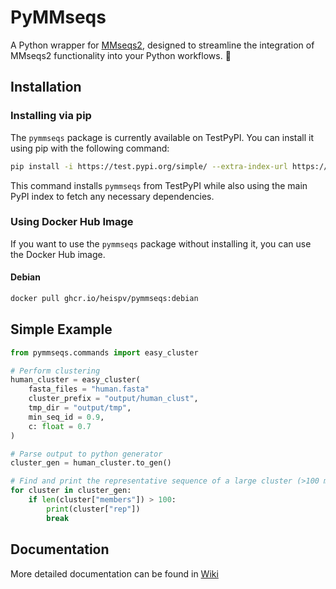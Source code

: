 # PyMMseqs

A Python wrapper for [MMseqs2](https://github.com/soedinglab/MMseqs2), designed to streamline the integration of MMseqs2 functionality into your Python workflows. 🚀

## Installation

### Installing via pip
The `pymmseqs` package is currently available on TestPyPI. You can install it using pip with the following command:

```bash
pip install -i https://test.pypi.org/simple/ --extra-index-url https://pypi.org/simple pymmseqs
```

This command installs `pymmseqs` from TestPyPI while also using the main PyPI index to fetch any necessary dependencies.

### Using Docker Hub Image
If you want to use the `pymmseqs` package without installing it, you can use the Docker Hub image.

#### Debian
```bash
docker pull ghcr.io/heispv/pymmseqs:debian
```

## Simple Example

```python
from pymmseqs.commands import easy_cluster

# Perform clustering
human_cluster = easy_cluster(
    fasta_files = "human.fasta"
    cluster_prefix = "output/human_clust",
    tmp_dir = "output/tmp",
    min_seq_id = 0.9,
    c: float = 0.7
)

# Parse output to python generator
cluster_gen = human_cluster.to_gen()

# Find and print the representative sequence of a large cluster (>100 members)
for cluster in cluster_gen:
    if len(cluster["members"]) > 100:
        print(cluster["rep"])
        break

```

## Documentation
More detailed documentation can be found in [Wiki](https://github.com/heispv/pymmseqs/wiki)
